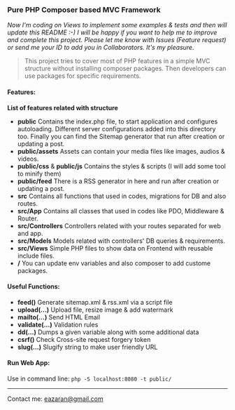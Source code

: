 ### Pure PHP Composer based MVC Framework

*Now I'm coding on Views to implement some examples & tests and then will update this README :-)*
*I will be happy if you want to help me to improve and complete this project. Please let me know with Issues (Feature request) or send me your ID to add you in Collaborators. It's my pleasure.*

> This project tries to cover most of PHP features in a simple MVC structure without installing composer packages. Then developers can use packages for specific requirements.

#### Features:
**List of features related with structure**
- **public**
Contains the index.php file, to start application and configures autoloading. Different server configurations added into this directory too. Finally you can find the Sitemap generator that run after creation or updating a post.
- **public/assets**
Assets can contain your media files like images, audios & videos.
- **public/css** & **public/js**
Contains the styles & scripts (I will add some tool to minify them)
- **public/feed**
There is a RSS generator in here and run after creation or updating a post.
- **src**
Contains all functions that used in codes, migrations for DB and also routes.
- **src/App**
Contains all classes that used in codes like PDO, Middleware & Router.
- **src/Controllers**
Controllers related with your routes separated for web and app.
- **src/Models**
Models related with controllers' DB queries & requirements.
- **src/Views**
Simple PHP files to show data on Frontend with reusable include files.
- **/**
You can update env variables and also composer to add custome packages.

#### Useful Functions:
- **feed()**
Generate sitemap.xml & rss.xml via a script file
- **upload(...)**
Upload file, resize image & add watermark
- **mailto(...)**
Send HTML Email
- **validate(...)**
Validation rules
- **dd(...)**
Dumps a given variable along with some additional data
- **csrf()**
Check Cross-site request forgery token
- **slug(...)**
Slugify string to make user friendly URL

#### Run Web App:
Use in command line: `php -S localhost:8080 -t public/`

------------

Contact me: [eazaran@gmail.com](mailto:eazaran@gmail.com "eazaran@gmail.com")